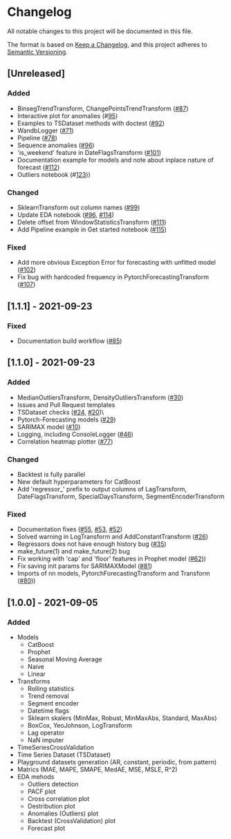 # Changelog

All notable changes to this project will be documented in this file.

The format is based on [Keep a Changelog](https://keepachangelog.com/en/1.0.0/),
and this project adheres to [Semantic Versioning](https://semver.org/spec/v2.0.0.html).

## [Unreleased]
### Added
- BinsegTrendTransform, ChangePointsTrendTransform ([#87](https://github.com/tinkoff-ai/etna-ts/pull/87))
- Interactive plot for anomalies (#[95](https://github.com/tinkoff-ai/etna-ts/pull/95))
- Examples to TSDataset methods with doctest ([#92](https://github.com/tinkoff-ai/etna-ts/pull/92))
- WandbLogger ([#71](https://github.com/tinkoff-ai/etna-ts/pull/71))
- Pipeline ([#78](https://github.com/tinkoff-ai/etna-ts/pull/78))
- Sequence anomalies ([#96](https://github.com/tinkoff-ai/etna-ts/pull/96))
- 'is_weekend' feature in DateFlagsTransform ([#101](https://github.com/tinkoff-ai/etna-ts/pull/101))
- Documentation example for models and note about inplace nature of forecast ([#112](https://github.com/tinkoff-ai/etna-ts/pull/112))
- Outliers notebook (#[123](https://github.com/tinkoff-ai/etna-ts/pull/123)))

### Changed
- SklearnTransform out column names ([#99](https://github.com/tinkoff-ai/etna-ts/pull/99))
- Update EDA notebook ([#96](https://github.com/tinkoff-ai/etna-ts/pull/96), [#114](https://github.com/tinkoff-ai/etna-ts/pull/114))
- Delete offset from WindowStatisticsTransform ([#111](https://github.com/tinkoff-ai/etna-ts/pull/111))
- Add Pipeline example in Get started notebook ([#115](https://github.com/tinkoff-ai/etna-ts/pull/115))

### Fixed
- Add more obvious Exception Error for forecasting with unfitted model ([#102](https://github.com/tinkoff-ai/etna-ts/pull/102))
- Fix bug with hardcoded frequency in PytorchForecastingTransform ([#107](https://github.com/tinkoff-ai/etna-ts/pull/107))

## [1.1.1] - 2021-09-23
### Fixed
- Documentation build workflow ([#85](https://github.com/tinkoff-ai/etna-ts/pull/85))

## [1.1.0] - 2021-09-23
### Added 
- MedianOutliersTransform, DensityOutliersTransform ([#30](https://github.com/tinkoff-ai/etna-ts/pull/30))
- Issues and Pull Request templates
- TSDataset checks ([#24](https://github.com/tinkoff-ai/etna-ts/pull/24), [#20](https://github.com/tinkoff-ai/etna-ts/pull/20))\
- Pytorch-Forecasting models ([#29](https://github.com/tinkoff-ai/etna-ts/pull/29))
- SARIMAX model ([#10](https://github.com/tinkoff-ai/etna-ts/pull/10))
- Logging, including ConsoleLogger ([#46](https://github.com/tinkoff-ai/etna-ts/pull/46))
- Correlation heatmap plotter ([#77](https://github.com/tinkoff-ai/etna-ts/pull/77))

### Changed
- Backtest is fully parallel 
- New default hyperparameters for CatBoost
- Add 'regressor_' prefix to output columns of LagTransform, DateFlagsTransform, SpecialDaysTransform, SegmentEncoderTransform

### Fixed
- Documentation fixes ([#55](https://github.com/tinkoff-ai/etna-ts/pull/55), [#53](https://github.com/tinkoff-ai/etna-ts/pull/53), [#52](https://github.com/tinkoff-ai/etna-ts/pull/52))
- Solved warning in LogTransform and AddConstantTransform ([#26](https://github.com/tinkoff-ai/etna-ts/pull/26))
- Regressors does not have enough history bug ([#35](https://github.com/tinkoff-ai/etna-ts/pull/35))
- make_future(1) and make_future(2) bug
- Fix working with 'cap' and 'floor' features in Prophet model ([#62](https://github.com/tinkoff-ai/etna-ts/pull/62)))
- Fix saving init params for SARIMAXModel ([#81](https://github.com/tinkoff-ai/etna-ts/pull/81))
- Imports of nn models, PytorchForecastingTransform and Transform ([#80](https://github.com/tinkoff-ai/etna-ts/pull/80)))

## [1.0.0] - 2021-09-05
### Added
- Models
  - CatBoost
  - Prophet
  - Seasonal Moving Average
  - Naive
  - Linear
- Transforms
  - Rolling statistics
  - Trend removal
  - Segment encoder
  - Datetime flags
  - Sklearn skalers (MinMax, Robust, MinMaxAbs, Standard, MaxAbs)
  - BoxCox, YeoJohnson, LogTransform
  - Lag operator
  - NaN imputer
- TimeSeriesCrossValidation
- Time Series Dataset (TSDataset)
- Playground datasets generation (AR, constant, periodic, from pattern)
- Matrics (MAE, MAPE, SMAPE, MedAE, MSE, MSLE, R^2)
- EDA mehods
  - Outliers detection
  - PACF plot
  - Cross correlation plot
  - Destribution plot
  - Anomalies (Outliers) plot
  - Backtest (CrossValidation) plot
  - Forecast plot
